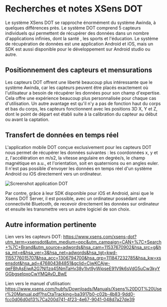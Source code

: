 # Recherches et notes XSens DOT

Le système XSens DOT se rapproche énormément du système Awinda, à quelques différences près. Le système DOT comprend 5 capteurs individuels qui permettent de récupérer des données dans un nombre d'applications infinies, dont la santé , les sports et l'éducation. Le système de récupération de données est une application Android et iOS, mais un SDK est aussi disponible pour le développement sur Android studio ou autre.

## Positionnement des capteurs et mensurations

Les capteurs DOT offrent une liberté beaucoup plus intéressante que le système Awinda, car les capteurs peuvent être placés exactement où l'utilisateur a besoin de récupérer les données pour son champ d'expertise. Cela offre une expérience beaucoup plus personnalisée pour chaque cas d'utilisation. Un autre avantage est qu'il n'y a pas de fonction haut du corps et bas du corps, les capteurs fonctionnent avec les positions 3D X, Y et Z, dont le point de départ est établi suite à la calibration du capteur au début ou avant la captation. 

## Transfert de données en temps réel

L'application mobile DOT conçue exclusivement pour les capteurs DOT nous permet de récupérer les données suivantes : les coordonnées x, y et z, l'accélération en m/s2, la vitesse angulaire en degrée/s, le champ magnétique en a.u., et l'orientation, soit en quaternions ou en angles euler. Il n'est pas possible d'envoyer les données en temps réel d'un système Android ou iOS directement vers un ordinateur. 

![Screenshot application DOT](../Images/application_dot.JPG)

Par contre, grâce à leur SDK disponible pour iOS et Android, ainsi que le Xsens DOT Server, il est possible, avec un ordinateur possédant une connectivité Bluetooth, de recevoir directement les données sur ordinateur et ensuite les transmettre vers un autre logiciel de son choix.

## Autre information pertinente

Lien vers les capteurs DOT:
https://www.xsens.com/xsens-dot?utm_term=xsensdot&utm_medium=ppc&utm_campaign=CAN+%7C+Search+%7C+Brand&utm_source=adwords&hsa_cam=11537670902&hsa_src=g&hsa_mt=e&hsa_ver=3&hsa_net=adwords&hsa_tgt=kwd-1155776015707&hsa_acc=1306794700&hsa_grp=111847232785&hsa_kw=xsensdot&hsa_ad=476804384851&gclid=CjwKCAjw-qeFBhAsEiwA2G7Nl1zq45NmTaHv38y1Ivt9yWipseE91V9k6sVdG5uCw3kyYGGbgseIqxoCwYMQAvD_BwE

Lien vers le manuel d'utilisation:
https://www.xsens.com/hubfs/Downloads/Manuals/Xsens%20DOT%20User%20Manual.pdf?hsCtaTracking=ba3917b0-c02b-4b83-9dd0-fcc0d06d0d13%7Ca200d741-4f23-4e67-9041-048d7a27de39